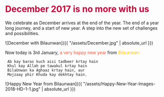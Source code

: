 <!--<h1 style="color:#FF5733;">Main Idea</h1>
<h2 style="color:#C70039;">Sub Idea</h2>
<h1 style="color:#FF5733;">Main Idea</h1>
<h2 style="color:#581845;">Sub Idea</h2>
<h1 style="color:#900C3F;">Main Idea</h1>
<h2 style="color:#FFC300;">Sub Idea</h2>
-->
<h1 style="color:#C70039;">December 2017 is no more with us</h1>

We celebrate as December arrives at the end of the year. The end of a year long journey, and a start of new year.
A step into the new set of challenges and possibilities.

![December with Bilaunwan]({{ "/assets/December.jpg" | absolute_url }})



Now today is 3rd January, <font color="#FF5733">a very happy new year</font> from <font color="#FFC300">Bilaunwan</font> 

     Ab kay baras kuch aisi tadbeer krtay hain
     Khul kay Allah pe tawakul krtay hain
     BilaUnwan ka Aghaaz krtay hain, aur
     Mojzaay phir Khuda kay dekhtay hain.
     

![Happy New Year from Bilaunwan]({{ "/assets/Happy-New-Year-Images-2018-HD-1-1.jpg" | absolute_url }})
 
